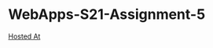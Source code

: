 # WebApps-S21-Assignment-5
[Hosted At](https://44-563-web-apps-s21.github.io/webapps-s21-assignment-5-Saisumithra/plants.html)